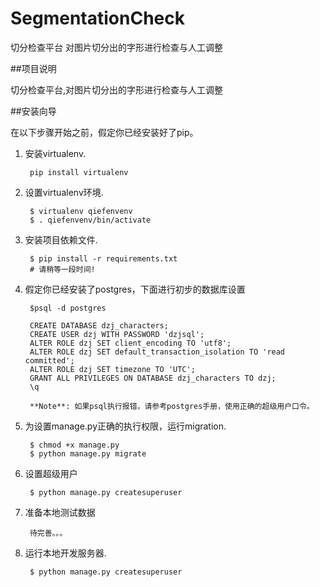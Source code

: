 # SegmentationCheck
切分检查平台 对图片切分出的字形进行检查与人工调整

##项目说明

  切分检查平台,对图片切分出的字形进行检查与人工调整

##安装向导

在以下步骤开始之前，假定你已经安装好了pip。

1. 安装virtualenv.

        pip install virtualenv

2. 设置virtualenv环境.

        $ virtualenv qiefenvenv
        $ . qiefenvenv/bin/activate

3. 安装项目依赖文件.

        $ pip install -r requirements.txt
        # 请稍等一段时间!

4. 假定你已经安装了postgres，下面进行初步的数据库设置

        $psql -d postgres

        CREATE DATABASE dzj_characters;
        CREATE USER dzj WITH PASSWORD 'dzjsql';
        ALTER ROLE dzj SET client_encoding TO 'utf8';
        ALTER ROLE dzj SET default_transaction_isolation TO 'read committed';
        ALTER ROLE dzj SET timezone TO 'UTC';
        GRANT ALL PRIVILEGES ON DATABASE dzj_characters TO dzj;
        \q

        **Note**: 如果psql执行报错，请参考postgres手册，使用正确的超级用户口令。

5. 为设置manage.py正确的执行权限，运行migration.

        $ chmod +x manage.py
        $ python manage.py migrate

6. 设置超级用户

        $ python manage.py createsuperuser

7. 准备本地测试数据

        待完善。。。

8. 运行本地开发服务器.

        $ python manage.py createsuperuser


